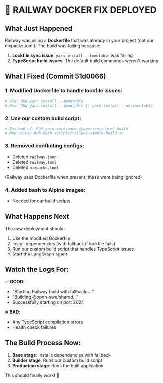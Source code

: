 # 🚀 RAILWAY DOCKER FIX DEPLOYED

## What Just Happened

Railway was using a **Dockerfile** that was already in your project (not our nixpacks.toml). The build was failing because:

1. **Lockfile sync issue**: `yarn install --immutable` was failing
2. **TypeScript build issues**: The default build commands weren't working

## What I Fixed (Commit 51d0066)

### 1. **Modified Dockerfile** to handle lockfile issues:

```dockerfile
# Old: RUN yarn install --immutable
# New: RUN yarn install --immutable || yarn install --no-immutable
```

### 2. **Use our custom build script**:

```dockerfile
# Instead of: RUN yarn workspace @open-swe/shared build
# Now using: RUN bash scripts/railway-simple-build.sh
```

### 3. **Removed conflicting configs**:

- Deleted `railway.json`
- Deleted `railway.toml`
- Deleted `nixpacks.toml`

(Railway uses Dockerfile when present, these were being ignored)

### 4. **Added bash to Alpine images**:

- Needed for our build scripts

## What Happens Next

The new deployment should:

1. Use the modified Dockerfile
2. Install dependencies (with fallback if lockfile fails)
3. Run our custom build script that handles TypeScript issues
4. Start the LangGraph agent

## Watch the Logs For:

✅ **GOOD**:

- "Starting Railway build with fallbacks..."
- "Building @open-swe/shared..."
- Successfully starting on port 2024

❌ **BAD**:

- Any TypeScript compilation errors
- Health check failures

## The Build Process Now:

1. **Base stage**: Installs dependencies with fallback
2. **Builder stage**: Runs our custom build script
3. **Production stage**: Runs the built application

This should finally work! 🤞
